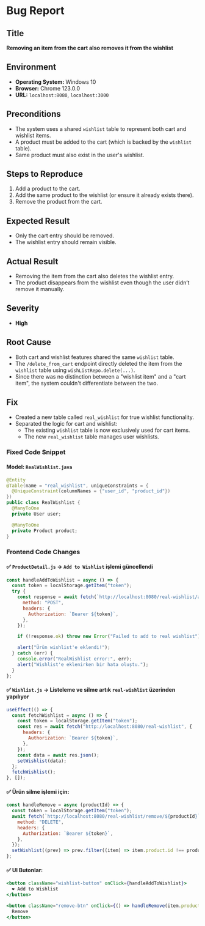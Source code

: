 # Bug Report

## Title  
**Removing an item from the cart also removes it from the wishlist**

## Environment  
- **Operating System:** Windows 10  
- **Browser:** Chrome 123.0.0  
- **URL:** `localhost:8080`, `localhost:3000`

## Preconditions  
- The system uses a shared `wishlist` table to represent both cart and wishlist items.  
- A product must be added to the cart (which is backed by the `wishlist` table).  
- Same product must also exist in the user's wishlist.

## Steps to Reproduce  
1. Add a product to the cart.  
2. Add the same product to the wishlist (or ensure it already exists there).  
3. Remove the product from the cart.

## Expected Result  
- Only the cart entry should be removed.  
- The wishlist entry should remain visible.

## Actual Result  
- Removing the item from the cart also deletes the wishlist entry.  
- The product disappears from the wishlist even though the user didn’t remove it manually.

## Severity  
- **High**

## Root Cause  
- Both cart and wishlist features shared the same `wishlist` table.  
- The `/delete_from_cart` endpoint directly deleted the item from the `wishlist` table using `wishListRepo.delete(...)`.  
- Since there was no distinction between a "wishlist item" and a "cart item", the system couldn't differentiate between the two.

## Fix  
- Created a new table called `real_wishlist` for true wishlist functionality.  
- Separated the logic for cart and wishlist:
  - The existing `wishlist` table is now exclusively used for cart items.
  - The new `real_wishlist` table manages user wishlists.

### Fixed Code Snippet

#### Model: `RealWishlist.java`
```java
@Entity
@Table(name = "real_wishlist", uniqueConstraints = {
  @UniqueConstraint(columnNames = {"user_id", "product_id"})
})
public class RealWishlist {
  @ManyToOne
  private User user;

  @ManyToOne
  private Product product;
}
```

### Frontend Code Changes

#### ✅ `ProductDetail.js` → `Add to Wishlist` işlemi güncellendi
```js
const handleAddToWishlist = async () => {
  const token = localStorage.getItem("token");
  try {
    const response = await fetch(`http://localhost:8080/real-wishlist/add/${id}`, {
      method: "POST",
      headers: {
        Authorization: `Bearer ${token}`,
      },
    });

    if (!response.ok) throw new Error("Failed to add to real wishlist");

    alert("Ürün wishlist'e eklendi!");
  } catch (err) {
    console.error("RealWishlist error:", err);
    alert("Wishlist'e eklenirken bir hata oluştu.");
  }
};
```

#### ✅ `Wishlist.js` → Listeleme ve silme artık `real-wishlist` üzerinden yapılıyor
```js
useEffect(() => {
  const fetchWishlist = async () => {
    const token = localStorage.getItem("token");
    const res = await fetch("http://localhost:8080/real-wishlist", {
      headers: {
        Authorization: `Bearer ${token}`,
      },
    });
    const data = await res.json();
    setWishlist(data);
  };
  fetchWishlist();
}, []);
```

#### ✅ Ürün silme işlemi için:
```js
const handleRemove = async (productId) => {
  const token = localStorage.getItem("token");
  await fetch(`http://localhost:8080/real-wishlist/remove/${productId}`, {
    method: "DELETE",
    headers: {
      Authorization: `Bearer ${token}`,
    },
  });
  setWishlist((prev) => prev.filter((item) => item.product.id !== productId));
};
```

#### ✅ UI Butonlar:
```jsx
<button className="wishlist-button" onClick={handleAddToWishlist}>
  ❤ Add to Wishlist
</button>
```

```jsx
<button className="remove-btn" onClick={() => handleRemove(item.product.id)}>
  Remove
</button>
```